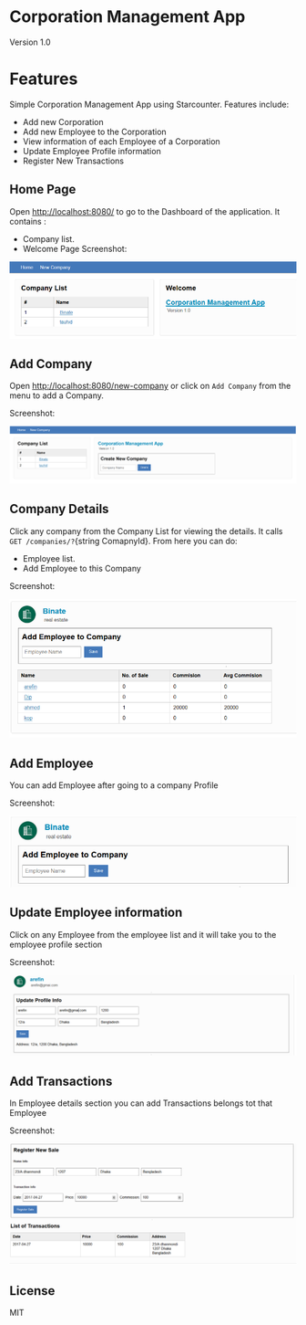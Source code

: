 # Corporation Management App
Version 1.0


Features
=========

Simple Corporation Management App using Starcounter. Features include:

- Add new Corporation
- Add new Employee to the Corporation
- View information of each Employee of a Corporation
- Update Employee Profile information
- Register New Transactions

## Home Page

Open [http://localhost:8080/](http://localhost:8080/) to go to the Dashboard of the application. It contains :
- Company list.
- Welcome Page
Screenshot:

![image](docs/home-page.png)

## Add Company
Open [http://localhost:8080/new-company](http://localhost:8080/new-company) or click on `Add Company` from the menu to add a Company.

Screenshot:

![image](docs/add-company.png)

## Company Details

Click any company from the Company List for viewing the details. It calls  `GET /companies/?`{string ComapnyId}. From here you can do:

- Employee list.
- Add Employee to this Company

Screenshot:

![image](docs/view-company.png)

## Add Employee

You can add Employee after going to a company Profile

Screenshot:

![image](docs/add-employee.png)

## Update Employee information

Click on any Employee from the employee list and it will take you to the employee profile section

Screenshot:

![image](docs/update-profile.png)

## Add Transactions

In Employee details section you can add Transactions belongs tot that Employee

Screenshot:

![image](docs/employer-transaction-list.png)

## License

MIT
